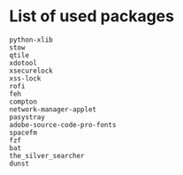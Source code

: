 # List of used packages

    python-xlib
    stow
    qtile
    xdotool
    xsecurelock
    xss-lock
    rofi
    feh
    compton
    network-manager-applet
    pasystray
    adobe-source-code-pro-fonts
    spacefm
    fzf
    bat
    the_silver_searcher
    dunst
